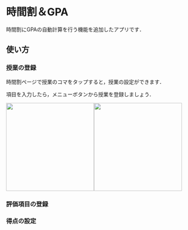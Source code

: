 # 時間割＆GPA
時間割にGPAの自動計算を行う機能を追加したアプリです．
## 使い方
### 授業の登録
時間割ページで授業のコマをタップすると，授業の設定ができます．

項目を入力したら，メニューボタンから授業を登録しましょう．

<img src="https://user-images.githubusercontent.com/103174345/180020816-2caa3395-c2ad-4989-8b76-67ee83a217bf.png" width="240px"><img src="https://user-images.githubusercontent.com/103174345/180022139-95537c1b-bfc5-4e52-be5c-430493d9ab14.png" width="240px">

### 評価項目の登録
### 得点の設定
